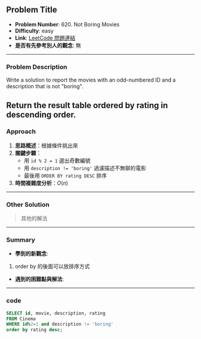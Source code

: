 ## Problem Title

- **Problem Number**:  620. Not Boring Movies
- **Difficulty**: easy
- **Link**: [LeetCode 問題連結](https://leetcode.com/problems/not-boring-movies/description/?envType=study-plan-v2&envId=top-sql-50)
- **是否有先參考別人的觀念**: 無
---

### Problem Description

Write a solution to report the movies with an odd-numbered ID and a description that is not "boring".

Return the result table ordered by rating in descending order.
---

### Approach

1. **思路概述**：根據條件挑出來
2. **關鍵步驟**：
   - 用 `id % 2 = 1` 選出奇數編號
   - 用 `description != 'boring'` 過濾描述不無聊的電影
   - 最後用 `ORDER BY rating DESC` 排序
3. **時間複雜度分析**：$O(n)$

---

### Other Solution

> 其他的解法

---
### Summary

- **學到的新觀念**:
1. order by 的後面可以放排序方式
- **遇到的困難點與解法**:

---

### code
```sql
SELECT id, movie, description, rating
FROM Cinema
WHERE id%2=1 and description != 'boring'
order by rating desc;
```